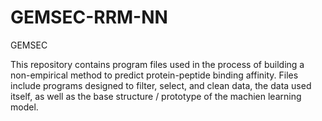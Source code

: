 # GEMSEC-RRM-NN
GEMSEC

This repository contains program files used in the process of building a non-empirical method to predict protein-peptide binding affinity.
Files include programs designed to filter, select, and clean data, the data used itself, as well as the base structure / prototype of the 
machien learning model.
